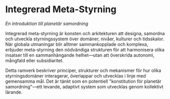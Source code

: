 # Integrerad Meta-Styrning

*En introduktion till planetär samordning*

Integrerad meta-styrning är konsten och arkitekturen att designa, samordna och utveckla styrningssystem över domäner, nivåer, kulturer och tidsskalor. När globala utmaningar blir alltmer sammankopplade och komplexa, erbjuder meta-styrning den nödvändiga strukturen för att harmonisera olika insatser till en sammanhängande helhet—utan att överskrida autonomi, mångfald eller subsidiaritet.

Detta ramverk beskriver principer, strukturer och mekanismer för hur olika styrningsdomäner interagerar, överlappar och utvecklas i linje med gemensamma mål. Det är tänkt som en potentiell "konstitution för planetär samordning"—ett levande, adaptivt system som utvecklas genom kollektivt lärande.
